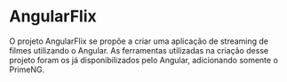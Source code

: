 # AngularFlix

O projeto AngularFlix se propõe a criar uma aplicação de streaming de filmes utilizando o Angular. 
As ferramentas utilizadas na criação desse projeto foram os já disponibilizados pelo Angular, adicionando somente o PrimeNG.
